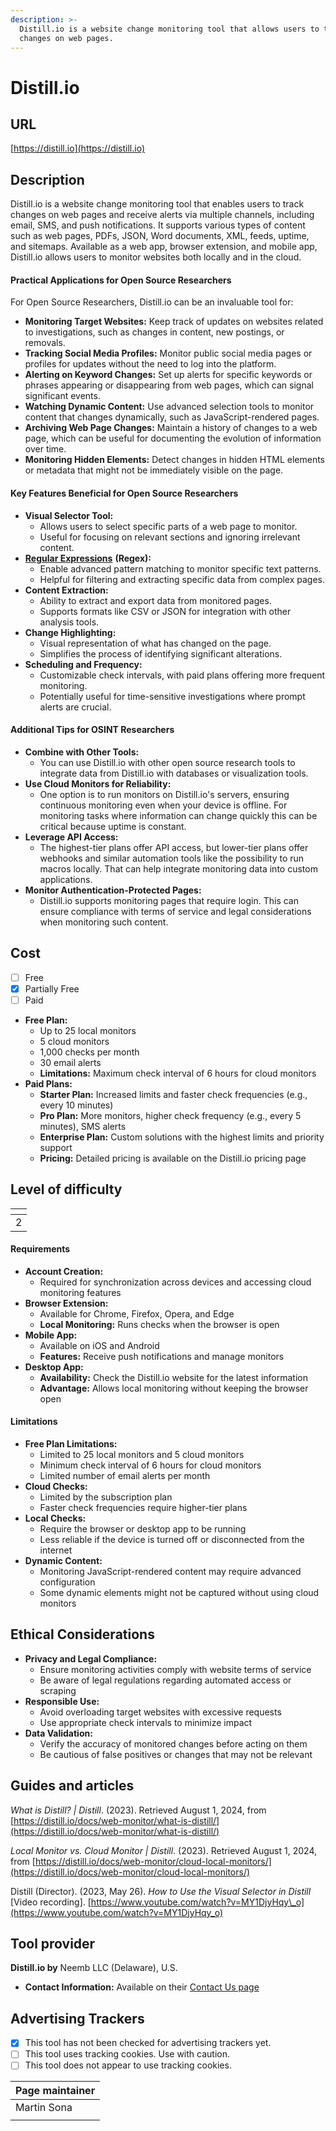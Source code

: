 ```yaml
---
description: >-
  Distill.io is a website change monitoring tool that allows users to track
  changes on web pages.
---
```


# Distill.io

## URL

[https://distill.io](https://distill.io)

## Description

Distill.io is a website change monitoring tool that enables users to track changes on web pages and receive alerts via multiple channels, including email, SMS, and push notifications. It supports various types of content such as web pages, PDFs, JSON, Word documents, XML, feeds, uptime, and sitemaps. Available as a web app, browser extension, and mobile app, Distill.io allows users to monitor websites both locally and in the cloud.

#### **Practical Applications for Open Source Researchers**

For Open Source Researchers, Distill.io can be an invaluable tool for:

* **Monitoring Target Websites:** Keep track of updates on websites related to investigations, such as changes in content, new postings, or removals.
* **Tracking Social Media Profiles:** Monitor public social media pages or profiles for updates without the need to log into the platform.
* **Alerting on Keyword Changes:** Set up alerts for specific keywords or phrases appearing or disappearing from web pages, which can signal significant events.
* **Watching Dynamic Content:** Use advanced selection tools to monitor content that changes dynamically, such as JavaScript-rendered pages.
* **Archiving Web Page Changes:** Maintain a history of changes to a web page, which can be useful for documenting the evolution of information over time.
* **Monitoring Hidden Elements:** Detect changes in hidden HTML elements or metadata that might not be immediately visible on the page.

#### **Key Features Beneficial for Open Source Researchers**

* **Visual Selector Tool:**
  * Allows users to select specific parts of a web page to monitor.
  * Useful for focusing on relevant sections and ignoring irrelevant content.
* [**Regular Expressions**](https://en.wikipedia.org/wiki/Regular_expression) **(Regex):**
  * Enable advanced pattern matching to monitor specific text patterns.
  * Helpful for filtering and extracting specific data from complex pages.
* **Content Extraction:**
  * Ability to extract and export data from monitored pages.
  * Supports formats like CSV or JSON for integration with other analysis tools.
* **Change Highlighting:**
  * Visual representation of what has changed on the page.
  * Simplifies the process of identifying significant alterations.
* **Scheduling and Frequency:**
  * Customizable check intervals, with paid plans offering more frequent monitoring.
  * Potentially useful for time-sensitive investigations where prompt alerts are crucial.

#### **Additional Tips for OSINT Researchers**

* **Combine with Other Tools:**
  * You can use Distill.io with other open source research tools to integrate data from Distill.io with databases or visualization tools.
* **Use Cloud Monitors for Reliability:**
  * One option is to run monitors on Distill.io's servers, ensuring continuous monitoring even when your device is offline. For monitoring tasks where information can change quickly this can be critical because uptime is constant.
* **Leverage API Access:**
  * The highest-tier plans offer API access, but lower-tier plans offer webhooks and similar automation tools like the possibility to run macros locally. That can help integrate monitoring data into custom applications.
* **Monitor Authentication-Protected Pages:**
  * Distill.io supports monitoring pages that require login. This can ensure compliance with terms of service and legal considerations when monitoring such content.&#x20;

## Cost

* [ ] Free
* [x] Partially Free
* [ ] Paid

- **Free Plan:**
  * Up to 25 local monitors
  * 5 cloud monitors
  * 1,000 checks per month
  * 30 email alerts
  * **Limitations:** Maximum check interval of 6 hours for cloud monitors
- **Paid Plans:**
  * **Starter Plan:** Increased limits and faster check frequencies (e.g., every 10 minutes)
  * **Pro Plan:** More monitors, higher check frequency (e.g., every 5 minutes), SMS alerts
  * **Enterprise Plan:** Custom solutions with the highest limits and priority support
  * **Pricing:** Detailed pricing is available on the Distill.io pricing page

## Level of difficulty

<table><thead><tr><th data-type="rating" data-max="5"></th></tr></thead><tbody><tr><td>2</td></tr></tbody></table>

#### **Requirements**

* **Account Creation:**
  * Required for synchronization across devices and accessing cloud monitoring features
* **Browser Extension:**
  * Available for Chrome, Firefox, Opera, and Edge
  * **Local Monitoring:** Runs checks when the browser is open
* **Mobile App:**
  * Available on iOS and Android
  * **Features:** Receive push notifications and manage monitors
* **Desktop App:**
  * **Availability:** Check the Distill.io website for the latest information
  * **Advantage:** Allows local monitoring without keeping the browser open

#### **Limitations**

* **Free Plan Limitations:**
  * Limited to 25 local monitors and 5 cloud monitors
  * Minimum check interval of 6 hours for cloud monitors
  * Limited number of email alerts per month
* **Cloud Checks:**
  * Limited by the subscription plan
  * Faster check frequencies require higher-tier plans
* **Local Checks:**
  * Require the browser or desktop app to be running
  * Less reliable if the device is turned off or disconnected from the internet
* **Dynamic Content:**
  * Monitoring JavaScript-rendered content may require advanced configuration
  * Some dynamic elements might not be captured without using cloud monitors

## Ethical Considerations

* **Privacy and Legal Compliance:**
  * Ensure monitoring activities comply with website terms of service
  * Be aware of legal regulations regarding automated access or scraping
* **Responsible Use:**
  * Avoid overloading target websites with excessive requests
  * Use appropriate check intervals to minimize impact
* **Data Validation:**
  * Verify the accuracy of monitored changes before acting on them
  * Be cautious of false positives or changes that may not be relevant

## Guides and articles

_What is Distill? | Distill_. (2023). Retrieved August 1, 2024, from [https://distill.io/docs/web-monitor/what-is-distill/](https://distill.io/docs/web-monitor/what-is-distill/)

_Local Monitor vs. Cloud Monitor | Distill_. (2023). Retrieved August 1, 2024, from [https://distill.io/docs/web-monitor/cloud-local-monitors/](https://distill.io/docs/web-monitor/cloud-local-monitors/)

Distill (Director). (2023, May 26). _How to Use the Visual Selector in Distill_ \[Video recording]. [https://www.youtube.com/watch?v=MY1DjyHqy\_o](https://www.youtube.com/watch?v=MY1DjyHqy_o)

## Tool provider

**Distill.io by** Neemb LLC (Delaware), U.S.

* **Contact Information:** Available on their [Contact Us page](https://distill.io/docs/contact-us/)

## Advertising Trackers

* [x] This tool has not been checked for advertising trackers yet.
* [ ] This tool uses tracking cookies. Use with caution.
* [ ] This tool does not appear to use tracking cookies.

| Page maintainer |
| --------------- |
| Martin Sona     |
|                 |

